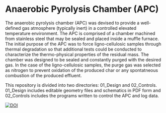 # Anaerobic Pyrolysis Chamber (APC)
The anaerobic pyrolysis chamber (APC) was devised to provide a well-defined gas atmosphere (typically inert) in a controlled elevated temperature environment. The APC is comprised of a chamber machined from stainless steel that may be sealed and placed inside a muffle furnace. The initial purpose of the APC was to force ligno-cellulosic samples through thermal degradation so that additional tests could be conducted to characterize the thermo-physical properties of the residual mass. The chamber was designed to be sealed and constantly purged with the desired gas. In the case of the ligno-cellulosic samples, the purge gas was selected as nitrogen to prevent oxidation of the produced char or any spontatneous combustion of the produced effluent. 

This repository is divided into two directories: 01_Design and 02_Controls. 01_Design includes editable geometry files and schematics in PDF form and 02_Controls includes the programs written to control the APC and log data.

[![DOI](https://zenodo.org/badge/724903990.svg)](https://zenodo.org/doi/10.5281/zenodo.10215408)
